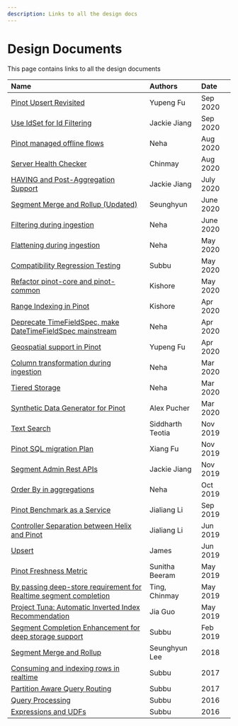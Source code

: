 ```yaml
---
description: Links to all the design docs
---
```


# Design Documents

This page contains links to all the design documents

| Name | Authors | Date |
| :--- | :--- | :--- |
| [Pinot Upsert Revisited](https://docs.google.com/document/d/1qljEMndPMxbbKtjlVn9mn2toz7Qrk0TGQsHLfI--7h8/edit#heading=h.lsfmyoyyxtgt) | Yupeng Fu | Sep 2020 |
| [Use IdSet for Id Filtering](https://docs.google.com/document/d/1s6DZ9eTPqH7vaKQlPjKiWb_OBC3hkkEGICIzcd5gozc/edit?usp=sharing) | Jackie Jiang | Sep 2020 |
| [Pinot managed offline flows](https://docs.google.com/document/d/1-e_9aHQB4HXS38ONtofdxNvMsGmAoYfSnc2LP88MbIc/edit#heading=h.60ws8it8iwvp) | Neha | Aug 2020 |
| [Server Health Checker](https://docs.google.com/document/d/1PP_RaDuS7KGeF9RnAcRFJRCA8aCVxxVLTJn-c3hg9qQ/edit) | Chinmay | Aug 2020 |
| [HAVING and Post-Aggregation Support](https://docs.google.com/document/d/1Dg1KXpxIdl75Tsg2YFCYVeE8sMAIj64ZWoxDcj1cHwo/edit?usp=sharing) | Jackie Jiang | July 2020 |
| [Segment Merge and Rollup \(Updated\)](https://docs.google.com/document/d/1-AKCfXNXdoNjFIvJ87wjWwFM_38gS0NCwFrIYjYsqp8/edit#) | Seunghyun | June 2020 |
| [Filtering during ingestion](https://docs.google.com/document/d/1Cahnas3nh0XErETH0KHLaecN6xCnRVYWNKO3rDn7qcI/edit#) | Neha | June 2020 |
| [Flattening during ingestion](https://docs.google.com/document/d/1IYCsYCgGn6YMWTDG4-i61Hxbtnac2dCuhvDKUZIxDYg/edit?usp=sharing) | Neha | May 2020 |
| [Compatibility Regression Testing](https://docs.google.com/document/d/1yNlvnLKDNUuyRWOKYYF01FWW9weYMGoaLRtU-CueciM/edit#heading=h.sbzlx23tnq14) | Subbu | May 2020 |
| [Refactor pinot-core and pinot-common](https://docs.google.com/document/d/1urROfQZuTE8JJmW3IMCeB2i3FYoEyG1TCyPsxvSaNuw/edit?usp=sharing) | Kishore | May 2020 |
| [Range Indexing in Pinot](https://docs.google.com/document/d/1eisu7L-ERLs1OZCASOz3qSpzZfoipplKrYgmBXaFobw/edit?usp=sharing) | Kishore | Apr 2020 |
| [Deprecate TimeFieldSpec, make DateTimeFieldSpec mainstream](https://docs.google.com/document/d/1SU1jCjfsIDSA960fD5YWQbD72p8UdGF0c7CroFNt9Ho/edit#heading=h.qeqkd3x33xzp) | Neha | Apr 2020 |
| [Geospatial support in Pinot](https://docs.google.com/document/d/1Mkm5RHS_tof-vIUt5-UNeOgRYSBAN6M_pN-hedV6Q0g/edit?ts=5ea0b8d4#heading=h.i45os595j1sp) | Yupeng Fu | Apr 2020 |
| [Column transformation during ingestion](https://docs.google.com/document/d/13BywJncHrLAFLm-qy4kfKaPxXfAg9XE5v3_fk9sGVSo/edit?usp=sharing) | Neha | Mar 2020 |
| [Tiered Storage](https://docs.google.com/document/d/1Z4FLg3ezHpqvc6zhy0jR6Wi2OL8wLO_lRC6aLkskFgs/edit?usp=sharing) | Neha | Mar 2020 |
| [Synthetic Data Generator for Pinot](https://cwiki.apache.org/confluence/display/PINOT/Synthetic+Data+Generator+for+Pinot) | Alex Pucher | Mar 2020 |
| [Text Search ](https://docs.google.com/document/d/19uLti7wwl7nPlDuy6cUVnLOll2C8u3YtUITbNj0TT5o/edit) | Siddharth Teotia | Nov 2019 |
| [Pinot SQL migration Plan](https://docs.google.com/document/d/1uNIq0cybUtVtdtJ38-4ewFNEQorbg-2KYr-CMSj6H_8/edit#heading=h.ejrg0ci2rzol) | Xiang Fu | Nov 2019 |
| [Segment Admin Rest APIs](https://cwiki.apache.org/confluence/display/PINOT/Segment+Admin+Rest+APIs) | Jackie Jiang | Nov 2019 |
| [Order By in aggregations](https://cwiki.apache.org/confluence/display/PINOT/Order+By) | Neha | Oct 2019 |
| [Pinot Benchmark as a Service](https://cwiki.apache.org/confluence/display/PINOT/Pinot+Benchmark+as+a+Service) | Jialiang Li | Sep 2019 |
| [Controller Separation between Helix and Pinot](https://cwiki.apache.org/confluence/display/PINOT/Controller+Separation+between+Helix+and+Pinot) | Jialiang Li | Jun 2019 |
| [Upsert](https://docs.google.com/document/d/1SFFir7ByxCff-aVYxQeTHpNhPXeP5q7P4g_6O2iNGgU/edit?usp=sharing) | James | Jun 2019 |
| [Pinot Freshness Metric](https://cwiki.apache.org/confluence/display/PINOT/Pinot+Freshness+Metric) | Sunitha Beeram | May 2019 |
| [By passing deep-store requirement for Realtime segment completion](https://cwiki.apache.org/confluence/display/PINOT/By-passing+deep-store+requirement+for+Realtime+segment+completion) | Ting, Chinmay | May 2019 |
| [Project Tuna: Automatic Inverted Index Recommendation](https://cwiki.apache.org/confluence/display/PINOT/Automated+Inverted+Index+Recommendation+for+Pinot) | Jia Guo | May 2019 |
| [Segment Completion Enhancement for deep storage support](https://cwiki.apache.org/confluence/display/PINOT/Segment+Completion+Protocol+enhancements+for+Deep+Store+support) | Subbu | Feb 2019 |
| [Segment Merge and Rollup](https://cwiki.apache.org/confluence/display/PINOT/Segment+Merge+and+Rollup) | Seunghyun Lee | 2018 |
| [Consuming and indexing rows in realtime](https://cwiki.apache.org/confluence/display/PINOT/Consuming+and+Indexing+rows+in+Realtime) | Subbu | 2017 |
| [Partition Aware Query Routing](https://cwiki.apache.org/confluence/display/PINOT/Partition+Aware+Query+Routing) | Subbu | 2017 |
| [Query Processing](https://cwiki.apache.org/confluence/display/PINOT/Query+Processing) | Subbu | 2016 |
| [Expressions and UDFs](https://cwiki.apache.org/confluence/display/PINOT/Expressions+and+UDFs) | Subbu | 2016 |

### 

##  <a id="title-text"></a>

